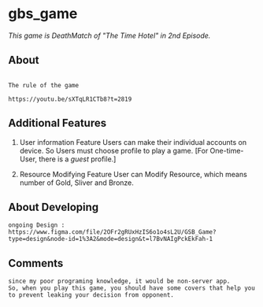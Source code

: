 # gbs_game

*This game is DeathMatch of "The Time Hotel" in 2nd Episode.*


## About

```

The rule of the game 

https://youtu.be/sXTqLR1CTb8?t=2819

```


## Additional Features

1. User information Feature
    Users can make their individual accounts on device.
    So Users must choose profile to play a game.
    [For One-time-User, there is a *guest* profile.]

2. Resource Modifying Feature
    User can Modify Resource, which means number of Gold, Sliver and Bronze. 




## About Developing

```
ongoing Design : https://www.figma.com/file/2OFr2gRUxHzIS6o1o4sL2U/GSB_Game?type=design&node-id=1%3A2&mode=design&t=l7BvNAIgPckEkFah-1
```

## Comments

```
since my poor programing knowledge, it would be non-server app. 
So, when you play this game, you should have some covers that help you to prevent leaking your decision from opponent.
```



